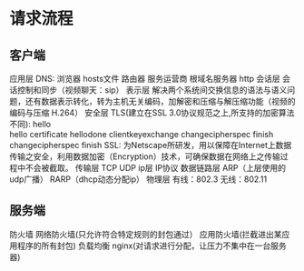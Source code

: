 # 请求流程
## 客户端
应用层
    DNS:
        浏览器
        hosts文件
        路由器
        服务运营商
        根域名服务器
    http
会话层
    会话控制和同步（视频聊天：sip）
表示层
    解决两个系统间交换信息的语法与语义问题，还有数据表示转化，转为主机无关编码，加解密和压缩与解压缩功能（视频的编码与压缩 H.264）
安全层
    TLS(建立在SSL 3.0协议规范之上,所支持的加密算法不同):
        hello   
                            hello
                            certificate
                            hellodone
        clientkeyexchange
        changecipherspec
        finish
                            changecipherspec
                            finish
    SSL:
        为Netscape所研发，用以保障在Internet上数据传输之安全，利用数据加密（Encryption）技术，可确保数据在网络上之传输过程中不会被截取。
传输层
    TCP
    UDP
ip层
    IP协议
数据链路层
    ARP（上层使用的udp广播）
    RARP（dhcp动态分配ip）
物理层
    有线：802.3
    无线：802.11

## 服务端
防火墙
    网络防火墙(只允许符合特定规则的封包通过）
    应用防火墙(拦截进出某应用程序的所有封包)
负载均衡
    nginx(对请求进行分配，让压力不集中在一台服务器)

    